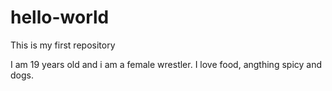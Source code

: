 # hello-world
This is my first repository

I am 19 years old and i am a female wrestler. I love food, angthing spicy and dogs. 
